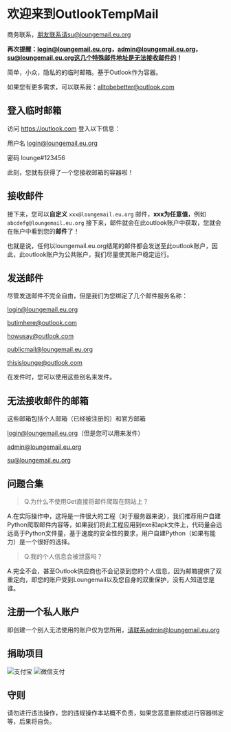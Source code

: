 # 欢迎来到OutlookTempMail

商务联系，朋友联系请su@loungemail.eu.org

**再次提醒：login@loungemail.eu.org，admin@loungemail.eu.org，su@loungemail.eu.org这几个特殊邮件地址是无法接收邮件的！**

简单，小众，隐私的的临时邮箱。基于Outlook作为容器。

如果您有更多需求，可以联系我：alltobebetter@outlook.com

## 登入临时邮箱

访问 https://outlook.com 登入以下信息：

用户名 login@loungemail.eu.org

密码 lounge#123456

此刻，您就有获得了一个您接收邮箱的容器啦！

## 接收邮件

接下来，您可以**自定义** `xxx@loungemail.eu.org` 邮件，**xxx为任意值**，例如`abcdefg@loungemail.eu.org` 接下来，邮件就会在此outlook账户中获取，您就会在账户中看到您的**邮件**了！

也就是说，任何以loungemail.eu.org结尾的邮件都会发送至此outlook账户，因此，此outlook账户为公共账户，我们尽量使其账户稳定运行。

## 发送邮件

尽管发送邮件不完全自由，但是我们为您绑定了几个邮件服务名称：

login@loungemail.eu.org

butimhere@outlook.com

howusay@outlook.com

publicmail@loungemail.eu.org

thisislounge@outlook.com

在发件时，您可以使用这些别名来发件。

## 无法接收邮件的邮箱

这些邮箱包括个人邮箱（已经被注册的）和官方邮箱

login@loungemail.eu.org（但是您可以用来发件）

admin@loungemail.eu.org

su@loungemail.eu.org

## 问题合集

> Q.为什么不使用Get直接将邮件爬取在网站上？

A.在实际操作中，这将是一件很大的工程（对于服务器来说），我们推荐用户自建Python爬取邮件内容等，如果我们将此工程应用到exe和apk文件上，代码量会远远高于Python文件量，基于速度的安全性的要求，用户自建Python（如果有能力）是一个很好的选择。

> Q.我的个人信息会被泄露吗？

A.完全不会，甚至Outlook供应商也不会记录到您的个人信息，因为邮箱提供了双重定向，即您的账户受到Loungemail以及您自身的双重保护，没有人知道您是谁。

## 注册一个私人账户

即创建一个别人无法使用的账户仅为您所用，请联系admin@loungemail.eu.org


## 捐助项目
![支付宝](https://i.gyazo.com/c4856f567e7bc3c8d04ae69c0d15766e.jpg "支付宝")  ![微信支付](https://i.gyazo.com/1cb49a4543186f6324afe4a809681145.png "微信支付")

## 守则

请勿进行违法操作，您的违规操作本站概不负责，如果您恶意删除或进行容器绑定等，后果将自负。
